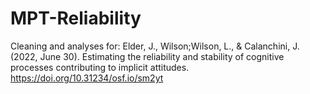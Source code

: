# MPT-Reliability

Cleaning and analyses for: Elder, J., Wilson;Wilson, L., & Calanchini, J. (2022, June 30). Estimating the reliability and stability of cognitive processes contributing to implicit attitudes. https://doi.org/10.31234/osf.io/sm2yt
